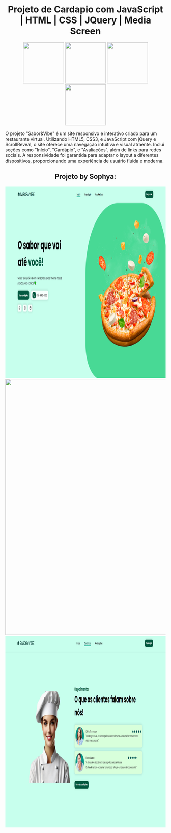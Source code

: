 <div align="center">
  <h1>Projeto de Cardapio com JavaScript | HTML | CSS | JQuery | Media Screen </h1>
</div>
<div align="center">
  <img src="https://repository-images.githubusercontent.com/584068292/2445b500-869d-498e-ae47-2a3e5820e3c5" width="128px" height="128px">
  <img src="https://static-00.iconduck.com/assets.00/html-5-icon-224x256-1b5ud2sy.png" width="128px" height="128px">
  <img src="https://lh4.googleusercontent.com/proxy/B-1PQKUCbPfJqXQaFmm1Y0Verbi9yQ8cw2cta17IXFKeqPP6gJcPs0fu-ASH2q_REfsZWwTXT92Om0BbrQlwsx0hwwF5jneLUr-r1EQ" width="128px" height="128px">
  <img src="https://cdn.icon-icons.com/icons2/2415/PNG/512/jquery_original_logo_icon_146446.png" width="128px" height="128px">
 
</div>

<p>
O projeto "Sabor&Vibe" é um site responsivo e interativo criado para um restaurante virtual.
Utilizando HTML5, CSS3, e JavaScript com jQuery e ScrollReveal, o site oferece uma navegação intuitiva e visual atraente. Inclui seções como "Início", "Cardápio", e "Avaliações", além de links para redes sociais. 
A responsividade foi garantida para adaptar o layout a diferentes dispositivos, proporcionando uma experiência de usuário fluida e moderna.
</p>

<div align="center">
  <h2>Projeto by Sophya: </h2>
  <img src="https://github.com/devsophya/First-Landing-Page/blob/main/Fotos%20Projeto/Inicio.png" width="800px" height="600px">
  <img src="https://github.com/devsophya/First-Landing-Page/blob/main/Fotos%20Projeto/Card%C3%A1pio.png" width="800px" height="800px">
  <img src="https://github.com/devsophya/First-Landing-Page/blob/main/Fotos%20Projeto/Avalia%C3%A7%C3%B5es.png" width="800px" height="600px">
</div>
